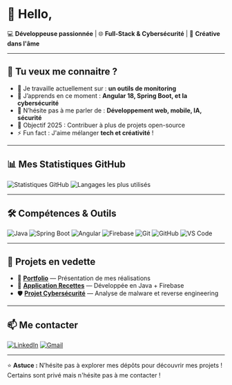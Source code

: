 # 👋 Hello, 

💻 **Développeuse passionnée** | 🌐 **Full-Stack & Cybersécurité** | 🎨 **Créative dans l'âme**

---

## 🚀 Tu veux me connaitre ?
- 🔭 Je travaille actuellement sur : **un outils de monitoring**
- 🌱 J’apprends en ce moment : **Angular 18, Spring Boot, et la cybersécurité**
- 💬 N’hésite pas à me parler de : **Développement web, mobile, IA, sécurité**
- 🎯 Objectif 2025 : Contribuer à plus de projets open-source
- ⚡ Fun fact : J'aime mélanger **tech et créativité** !

---

## 📊 Mes Statistiques GitHub
![Statistiques GitHub](https://github-readme-stats.vercel.app/api?username=Joelijoa&show_icons=true&theme=radical)
![Langages les plus utilisés](https://github-readme-stats.vercel.app/api/top-langs/?username=Joelijoa&layout=compact&theme=radical)

---

## 🛠️ Compétences & Outils
![Java](https://img.shields.io/badge/Java-%23ED8B00.svg?logo=java&logoColor=white)
![Spring Boot](https://img.shields.io/badge/Spring%20Boot-%236DB33F.svg?logo=springboot&logoColor=white)
![Angular](https://img.shields.io/badge/Angular-%23DD0031.svg?logo=angular&logoColor=white)
![Firebase](https://img.shields.io/badge/Firebase-%23039BE5.svg?logo=firebase)
![Git](https://img.shields.io/badge/Git-%23F05033.svg?logo=git&logoColor=white)
![GitHub](https://img.shields.io/badge/GitHub-%23121011.svg?logo=github&logoColor=white)
![VS Code](https://img.shields.io/badge/VS%20Code-%23007ACC.svg?logo=visualstudiocode&logoColor=white)

---

## 📂 Projets en vedette
- 🌟 [**Portfolio**](https://github.com/Joelijoa/portfolio) — Présentation de mes réalisations
- 📱 [**Application Recettes**](https://github.com/Joelijoa/recette-app) — Développée en Java + Firebase
- 🛡 [**Projet Cybersécurité**](lien_vers_projet) — Analyse de malware et reverse engineering

---

## 📫 Me contacter
[![LinkedIn](https://img.shields.io/badge/LinkedIn-blue?logo=linkedin&logoColor=white)](https://www.linkedin.com/in/joanna-joelison)
[![Gmail](https://img.shields.io/badge/Gmail-red?logo=gmail&logoColor=white)](mailto:joannajoelison.pro@gmail.com)

---

⭐ **Astuce :** N’hésite pas à explorer mes dépôts pour découvrir mes projets !  Certains sont privé mais n'hésite pas à me contacter !
